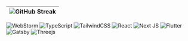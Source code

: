 |![GitHub Streak](https://streak-stats.demolab.com/?user=lnngn&card_width=1000&theme=transparent&hide_border=true&hide_longest_streak=true&hide_total_contributions=false&border_radius=0)|
| :---: |

![WebStorm](https://img.shields.io/badge/webstorm-143?style=for-the-badge&logo=webstorm&logoColor=black&color=E6E7E8&labelColor=3588FF)
![TypeScript](https://img.shields.io/badge/typescript-%23007ACC.svg?style=for-the-badge&logo=typescript&logoColor=black&color=E6E7E8&labelColor=3588FF)
![TailwindCSS](https://img.shields.io/badge/tailwindcss-%2338B2AC.svg?style=for-the-badge&logo=tailwind-css&logoColor=black&color=E6E7E8&labelColor=3588FF)
![React](https://img.shields.io/badge/react-%2320232a.svg?style=for-the-badge&logo=react&logoColor=black&color=black&labelColor=3588FF)
![Next JS](https://img.shields.io/badge/Next-black?style=for-the-badge&logo=next.js&logoColor=black&color=black&labelColor=3588FF)
![Flutter](https://img.shields.io/badge/Flutter-%2302569B.svg?style=for-the-badge&logo=Flutter&logoColor=black&color=black&labelColor=3588FF)
![Gatsby](https://img.shields.io/badge/Gatsby-%23663399.svg?style=for-the-badge&logo=gatsby&logoColor=black&color=black&labelColor=3588FF)
![Threejs](https://img.shields.io/badge/threejs-black?style=for-the-badge&logo=three.js&logoColor=black&color=black&labelColor=3588FF)


